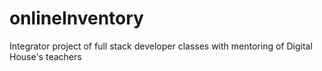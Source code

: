 # onlineInventory
Integrator project of full stack developer classes with mentoring of Digital House's teachers


